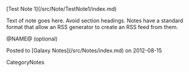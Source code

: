 <div class='noteItemHeader'>[Test Note 1](/src/Note/TestNote1/index.md)</div>

Text of note goes here.  Avoid section headings.  Notes have a standard format that allow an RSS generator to create an RSS feed from them.  

@NAME@ (optional)

<div class='noteItemFooter'>Posted to [Galaxy Notes](/src/Notes/index.md) on 2012-08-15</div>

CategoryNotes
